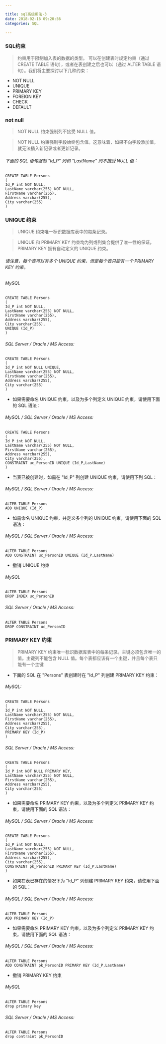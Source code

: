 ```yaml
---

title: sql高级用法-3
date: 2018-02-16 09:20:56
categories: SQL

---
```


### SQL约束 

> 约束用于限制加入表的数据的类型。
可以在创建表时规定约束（通过 CREATE TABLE 语句），或者在表创建之后也可以（通过 ALTER TABLE 语句）。我们将主要探讨以下几种约束：

* NOT NULL
* UNIQUE
* PRIMARY KEY
* FOREIGN KEY
* CHECK
* DEFAULT

### not null

> NOT NULL 约束强制列不接受 NULL 值。

> NOT NULL 约束强制字段始终包含值。这意味着，如果不向字段添加值，就无法插入新记录或者更新记录。

###### 下面的 SQL 语句强制 "Id_P" 列和 "LastName" 列不接受 NULL 值：

```
CREATE TABLE Persons
(
Id_P int NOT NULL,
LastName varchar(255) NOT NULL,
FirstName varchar(255),
Address varchar(255),
City varchar(255)
)
```

### UNIQUE 约束

> UNIQUE 约束唯一标识数据库表中的每条记录。

> UNIQUE 和 PRIMARY KEY 约束均为列或列集合提供了唯一性的保证。PRIMARY KEY 拥有自动定义的 UNIQUE 约束。

###### 请注意，每个表可以有多个 UNIQUE 约束，但是每个表只能有一个 PRIMARY KEY 约束。

###### MySQL

```
CREATE TABLE Persons
(
Id_P int NOT NULL,
LastName varchar(255) NOT NULL,
FirstName varchar(255),
Address varchar(255),
City varchar(255),
UNIQUE (Id_P)
)
```

###### SQL Server / Oracle / MS Access:

```
CREATE TABLE Persons
(
Id_P int NOT NULL UNIQUE,
LastName varchar(255) NOT NULL,
FirstName varchar(255),
Address varchar(255),
City varchar(255)
)
```

- 如果需要命名 UNIQUE 约束，以及为多个列定义 UNIQUE 约束，请使用下面的 SQL 语法：

###### MySQL / SQL Server / Oracle / MS Access:
```
CREATE TABLE Persons
(
Id_P int NOT NULL,
LastName varchar(255) NOT NULL,
FirstName varchar(255),
Address varchar(255),
City varchar(255),
CONSTRAINT uc_PersonID UNIQUE (Id_P,LastName)
)
```

- 当表已被创建时，如需在 "Id_P" 列创建 UNIQUE 约束，请使用下列 SQL：

###### MySQL / SQL Server / Oracle / MS Access:
```
ALTER TABLE Persons
ADD UNIQUE (Id_P)
```

- 如需命名 UNIQUE 约束，并定义多个列的 UNIQUE 约束，请使用下面的 SQL 语法：
###### MySQL / SQL Server / Oracle / MS Access:

```
ALTER TABLE Persons
ADD CONSTRAINT uc_PersonID UNIQUE (Id_P,LastName)
```

- 撤销 UNIQUE 约束

###### MySQL

```
ALTER TABLE Persons
DROP INDEX uc_PersonID
```

###### SQL Server / Oracle / MS Access:

```
ALTER TABLE Persons
DROP CONSTRAINT uc_PersonID
```

### PRIMARY KEY 约束

> PRIMARY KEY 约束唯一标识数据库表中的每条记录。主键必须包含唯一的值。主键列不能包含 NULL 值。每个表都应该有一个主键，并且每个表只能有一个主键

- 下面的 SQL 在 "Persons" 表创建时在 "Id_P" 列创建 PRIMARY KEY 约束：

###### MySQL:

```
CREATE TABLE Persons
(
Id_P int NOT NULL,
LastName varchar(255) NOT NULL,
FirstName varchar(255),
Address varchar(255),
City varchar(255),
PRIMARY KEY (Id_P)
)
```

###### SQL Server / Oracle / MS Access:

```
CREATE TABLE Persons
(
Id_P int NOT NULL PRIMARY KEY,
LastName varchar(255) NOT NULL,
FirstName varchar(255),
Address varchar(255),
City varchar(255)
)
```

- 如果需要命名 PRIMARY KEY 约束，以及为多个列定义 PRIMARY KEY 约束，请使用下面的 SQL 语法：

###### MySQL / SQL Server / Oracle / MS Access:

```
CREATE TABLE Persons
(
Id_P int NOT NULL,
LastName varchar(255) NOT NULL,
FirstName varchar(255),
Address varchar(255),
City varchar(255),
CONSTRAINT pk_PersonID PRIMARY KEY (Id_P,LastName)
)
```

- 如果在表已存在的情况下为 "Id_P" 列创建 PRIMARY KEY 约束，请使用下面的 SQL：

###### MySQL / SQL Server / Oracle / MS Access:

```
ALTER TABLE Persons
ADD PRIMARY KEY (Id_P)
```

- 如果需要命名 PRIMARY KEY 约束，以及为多个列定义 PRIMARY KEY 约束，请使用下面的 SQL 语法：

###### MySQL / SQL Server / Oracle / MS Access:

```
ALTER TABLE Persons
ADD CONSTRAINT pk_PersonID PRIMARY KEY (Id_P,LastName)
```

- 撤销 PRIMARY KEY 约束

###### MySQL

```
ALTER TABLE Persons
drop primary key
```

###### SQL Server / Oracle / MS Access:

```
ALTER TABLE Persons
drop contraint pk_PersonID
```
